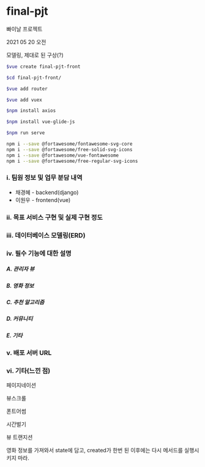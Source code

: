 # final-pjt

빠이날 프로젝트

2021 05 20 오전

모델링, 제대로 된 구상(?)

```bash
$vue create final-pjt-front

$cd final-pjt-front/

$vue add router

$vue add vuex

$npm install axios

$npm install vue-glide-js

$npm run serve

npm i --save @fortawesome/fontawesome-svg-core
npm i --save @fortawesome/free-solid-svg-icons
npm i --save @fortawesome/vue-fontawesome
npm i --save @fortawesome/free-regular-svg-icons 

```

### i. 팀원 정보 및 업무 분담 내역

- 채경혜 - backend(django)
- 이원우 - frontend(vue)

### ii. 목표 서비스 구현 및 실제 구현 정도



### iii. 데이터베이스 모델링(ERD)



### iv. 필수 기능에 대한 설명

##### 	A. 관리자 뷰



##### 	B. 영화 정보



##### 	C. 추천 알고리즘



##### 	D. 커뮤니티



##### 	E. 기타



### v. 배포 서버 URL



### vi. 기타(느낀 점)





















페이지네이션

뷰스크롤

폰트어썸

시간벌기



뷰 트랜지션



영화 정보를 가져와서 state에 담고, created가 한번 된 이후에는 다시 메서드를 실행시키지 마라.